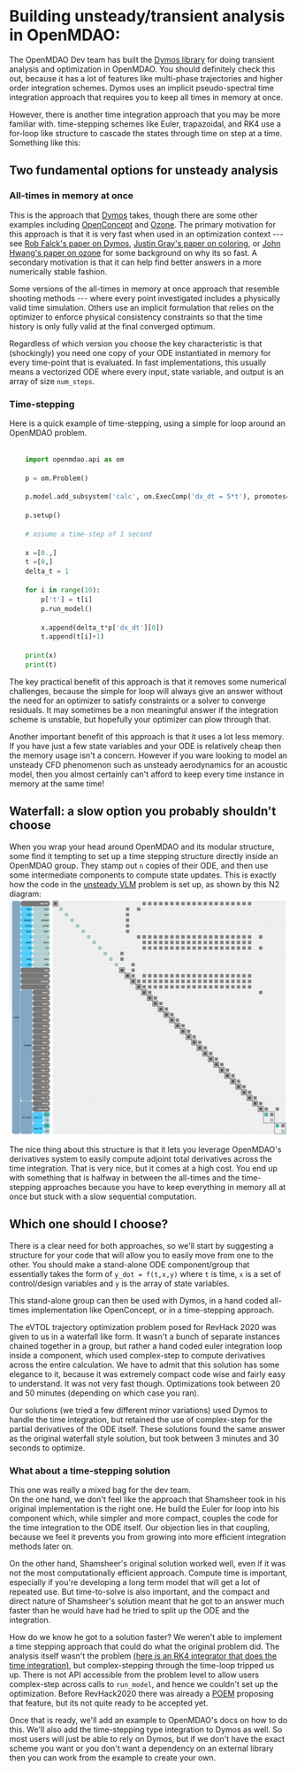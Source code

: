 # Building unsteady/transient analysis in OpenMDAO: 

The OpenMDAO Dev team has built the [Dymos library][2] for doing transient analysis and optimization in OpenMDAO. 
You should definitely check this out, because it has a lot of features like multi-phase trajectories and higher order integration schemes. 
Dymos uses an implicit pseudo-spectral time integration approach that requires you to keep all times in memory at once. 

However, there is another time integration approach that you may be more familiar with. 
time-stepping schemes like Euler, trapazoidal, and RK4 use a for-loop like structure to cascade the states through time on step at a time. Something like this: 


## Two fundamental options for unsteady analysis

### All-times in memory at once

This is the approach that [Dymos][2] takes, though there are some other examples including [OpenConcept][openconcept] and [Ozone][ozone]. 
The primary motivation for this approach is that it is very fast when used in an optimization context --- see [Rob Falck's paper on Dymos][dymos paper], [Justin Gray's paper on coloring][coloring paper], or [John Hwang's paper on ozone][ozone paper] for some background on why its so fast. 
A secondary motivation is that it can help find better answers in a more numerically stable fashion. 

Some versions of the all-times in memory at once approach that resemble shooting methods --- where every point investigated includes a physically valid time simulation.
Others use an implicit formulation that relies on the optimizer to enforce physical consistency constraints so that the time history is only fully valid at the final converged optimum.

Regardless of which version you choose the key characteristic is that (shockingly) you need one copy of your ODE instantiated in memory for every time-point that is evaluated. 
In fast implementations, this usually means a vectorized ODE where every input, state variable, and output is an array of size `num_steps`. 

### Time-stepping 

Here is a quick example of time-stepping, using a simple for loop around an OpenMDAO problem. 
```python 

    import openmdao.api as om 

    p = om.Problem()

    p.model.add_subsystem('calc', om.ExecComp('dx_dt = 5*t'), promotes=['*'])

    p.setup()

    # assume a time-step of 1 second

    x =[0.,]
    t =[0,]
    delta_t = 1

    for i in range(10): 
        p['t'] = t[i]
        p.run_model()
        
        x.append(delta_t*p['dx_dt'][0])
        t.append(t[i]+1)  

    print(x)
    print(t)
```

The key practical benefit of this approach is that it removes some numerical challenges, because the simple for loop will always give an answer without the need for an optimizer to satisfy constraints or a solver to converge residuals. 
It may sometimes be a non meaningful answer if the integration scheme is unstable, but hopefully your optimizer can plow through that.

Another important benefit of this approach is that it uses a lot less memory. 
If you have just a few state variables and your ODE is relatively cheap then the memory usage isn't a concern. 
However if you ware looking to model an unsteady CFD phenomenon such as unsteady aerodynamics for an acoustic model, 
then you almost certainly can't afford to keep every time instance in memory at the same time! 

## Waterfall: a slow option you probably shouldn't choose 

When you wrap your head around OpenMDAO and its modular structure, some find it tempting to set up a time stepping structure directly inside an OpenMDAO group. 
They stamp out `n` copies of their ODE, and then use some intermediate components to compute state updates. 
This is exactly how the code in the [unsteady VLM][unsteady vlm] problem is set up, as shown by this N2 diagram: 
![N2 for the unsteady VLM](unsteady_vlm_n2.png)

The nice thing about this structure is that it lets you leverage OpenMDAO's derivatives system to easily compute adjoint total derivatives across the time integration. 
That is very nice, but it comes at a high cost. 
You end up with something that is halfway in between the all-times and the time-stepping approaches because you have to keep everything in memory all at once but stuck with a slow sequential computation. 


## Which one should I choose? 

There is a clear need for both approaches, so we'll start by suggesting a structure for your code that will allow you to easily move from one to the other. 
You should make a stand-alone ODE component/group that essentially takes the form of `y_dot = f(t,x,y)` where `t` is time, `x` is a set of control/design variables and `y` is the array of state variables. 

This stand-alone group can then be used with Dymos, in a hand coded all-times implementation like OpenConcept, or in a time-stepping approach. 

The eVTOL trajectory optimization problem posed for RevHack 2020 was given to us in a waterfall like form. 
It wasn't a bunch of separate instances chained together in a group, but rather a hand coded euler integration loop inside a component, which used complex-step to compute derivatives across the entire calculation. 
We have to admit that this solution has some elegance to it, because it was extremely compact code wise and fairly easy to understand. 
It was not very fast though. Optimizations took between 20 and 50 minutes (depending on which case you ran). 

Our solutions (we tried a few different minor variations) used Dymos to handle the time integration, but retained the use of complex-step for the partial derivatives of the ODE itself. 
These solutions found the same answer as the original waterfall style solution, but took between 3 minutes and 30 seconds to optimize. 

### What about a time-stepping solution

This one was really a mixed bag for the dev team.  
On the one hand, we don't feel like the approach that Shamsheer took in his original implementation is the right one. 
He build the Euler for loop into his component which, while simpler and more compact, couples the code for the time integration to the ODE itself. 
Our objection lies in that coupling, because we feel it prevents you from growing into more efficient integration methods later on. 

On the other hand, Shamsheer's original solution worked well, even if it was not the most computationally efficient approach. 
Compute time is important, especially if you're developing a long term model that will get a lot of repeated use. 
But time-to-solve is also important, and the compact and direct nature of Shamsheer's solution meant that he got to an answer much faster than he would have had he tried to split up the ODE and the integration. 

How do we know he got to a solution faster? 
We weren't able to implement a time stepping approach that could do what the original problem did. 
The analysis itself wasn't the problem [(here is an RK4 integrator that does the time integration)](../problems/evtol_trajectory/evtol_explicit_time_integraiton/time_step_rk4.py), but complex-stepping through the time-loop tripped us up. 
There is not API accessible from the problem level to allow users complex-step across calls to `run_model`, 
and hence we couldn't set up the optimization. 
Before RevHack2020 there was already a [POEM][cs-poem] proposing that feature, but its not quite ready to be accepted yet. 

Once that is ready, we'll add an example to OpenMDAO's docs on how to do this. 
We'll also add the time-stepping type integration to Dymos as well. 
So most users will just be able to rely on Dymos, but if we don't have the exact scheme you want or you don't want a dependency on an external library then you can work from the example to create your own.



[2]: https://github.com/OpenMDAO/dymos
[7]: https://docs.scipy.org/doc/scipy/reference/generated/scipy.integrate.solve_ivp.html#scipy.integrate.solve_ivp
[ozone]: https://github.com/hwangjt/ozone
[openconcept]: https://github.com/mdolab/openconcept
[dymos paper]: http://openmdao.org/pubs/falck_dymos_2019_scitech.pdf
[coloring paper]: http://openmdao.org/pubs/openmdao_bicoloring.pdf
[ozone paper]: http://openmdao.org/pubs/hwang_munster_ode_2018.pdf
[unsteady vlm]: ../../problems/unsteady_vlm
[cs-poem]: https://github.com/OpenMDAO/POEMs/pull/66
[subproblem]: ../sub_problem.md